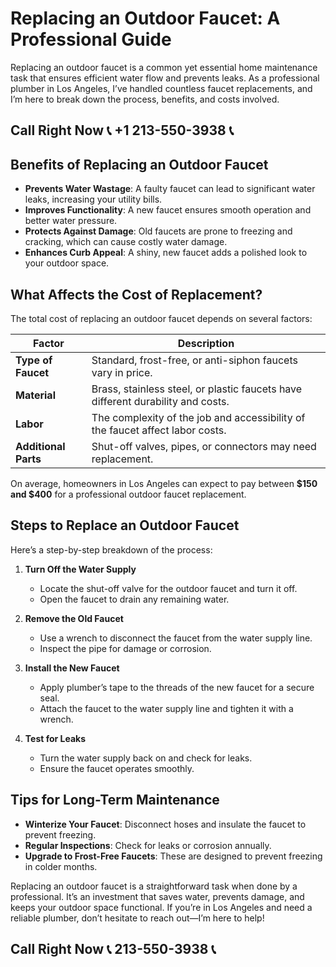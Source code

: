 # Replacing an Outdoor Faucet: A Professional Guide  

Replacing an outdoor faucet is a common yet essential home maintenance task that ensures efficient water flow and prevents leaks. As a professional plumber in Los Angeles, I’ve handled countless faucet replacements, and I’m here to break down the process, benefits, and costs involved.  

## Call Right Now 📞 +1 213-550-3938 📞

## Benefits of Replacing an Outdoor Faucet  

- **Prevents Water Wastage**: A faulty faucet can lead to significant water leaks, increasing your utility bills.  
- **Improves Functionality**: A new faucet ensures smooth operation and better water pressure.  
- **Protects Against Damage**: Old faucets are prone to freezing and cracking, which can cause costly water damage.  
- **Enhances Curb Appeal**: A shiny, new faucet adds a polished look to your outdoor space.  

## What Affects the Cost of Replacement?  

The total cost of replacing an outdoor faucet depends on several factors:  

| **Factor**               | **Description**                                                                 |  
|---------------------------|---------------------------------------------------------------------------------|  
| **Type of Faucet**        | Standard, frost-free, or anti-siphon faucets vary in price.                     |  
| **Material**              | Brass, stainless steel, or plastic faucets have different durability and costs.|  
| **Labor**                 | The complexity of the job and accessibility of the faucet affect labor costs.      |  
| **Additional Parts**      | Shut-off valves, pipes, or connectors may need replacement.                      |  

On average, homeowners in Los Angeles can expect to pay between **$150 and $400** for a professional outdoor faucet replacement.  

## Steps to Replace an Outdoor Faucet  

Here’s a step-by-step breakdown of the process:  

1. **Turn Off the Water Supply**  
   - Locate the shut-off valve for the outdoor faucet and turn it off.  
   - Open the faucet to drain any remaining water.  

2. **Remove the Old Faucet**  
   - Use a wrench to disconnect the faucet from the water supply line.  
   - Inspect the pipe for damage or corrosion.  

3. **Install the New Faucet**  
   - Apply plumber’s tape to the threads of the new faucet for a secure seal.  
   - Attach the faucet to the water supply line and tighten it with a wrench.  

4. **Test for Leaks**  
   - Turn the water supply back on and check for leaks.  
   - Ensure the faucet operates smoothly.  

## Tips for Long-Term Maintenance  

- **Winterize Your Faucet**: Disconnect hoses and insulate the faucet to prevent freezing.  
- **Regular Inspections**: Check for leaks or corrosion annually.  
- **Upgrade to Frost-Free Faucets**: These are designed to prevent freezing in colder months.  

Replacing an outdoor faucet is a straightforward task when done by a professional. It’s an investment that saves water, prevents damage, and keeps your outdoor space functional. If you’re in Los Angeles and need a reliable plumber, don’t hesitate to reach out—I’m here to help!
## Call Right Now 📞 213-550-3938 📞